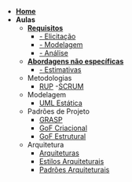 - [**Home**](/README.md)
- **Aulas**
    - [**Requisitos**](aulas/requisitos/requisitos.md)
      - [- Elicitação](aulas/requisitos/elicitacao.md)
      - [- Modelagem](aulas/requisitos/modelagem.md)
      - [- Análise](aulas/requisitos/analise.md)
    - [**Abordagens não específicas**](aulas/requisitos/abordagens.md)
      - [- Estimativas](aulas/requisitos/estimativas.md)
    - Metodologias
      - [RUP](aulas/metodologias/rup.md)
      -[SCRUM](aulas/metodologias/scrum.md)
    - Modelagem
      - [UML Estática](aulas/modelagem/UML_Estatica.md)
    - Padrões de Projeto
      - [GRASP](aulas/padroes/GRASP/criacional.md)
      - [GoF Criacional](aulas/padroes/GOF/criacional.md)
      - [GoF Estrutural](aulas/padroes/GOF/estrutural.md)
    - Arquitetura
      - [Arquiteturas](aulas/arquitetura/intro.md)
      - [Estilos Arquiteturais](aulas/arquitetura/Estilos.md)
      - [Padrões Arquiteturais](aulas/arquitetura/Padroes.md)